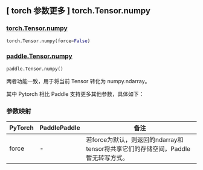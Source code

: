 ## [ torch 参数更多 ] torch.Tensor.numpy

### [torch.Tensor.numpy](https://pytorch.org/docs/stable/generated/torch.Tensor.numpy.html?highlight=numpy#torch.Tensor.numpy)

```python
torch.Tensor.numpy(force=False)
```

### [paddle.Tensor.numpy](https://www.paddlepaddle.org.cn/documentation/docs/zh/api/paddle/Tensor_cn.html#numpy)

```python
paddle.Tensor.numpy()
```

两者功能一致，用于将当前 Tensor 转化为 numpy.ndarray。

其中 Pytorch 相比 Paddle 支持更多其他参数，具体如下：

### 参数映射

| PyTorch       | PaddlePaddle | 备注                                                                                |
| ------------- | ------------ | ----------------------------------------------------------------------------------- |
| force             | -            | 若force为默认，则返回的ndarray和tensor将共享它们的存储空间，Paddle暂无转写方式。                     |
